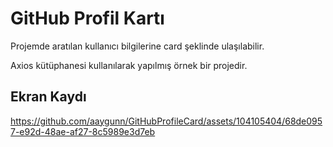# GitHub Profil Kartı

Projemde aratılan kullanıcı bilgilerine card şeklinde ulaşılabilir.

Axios kütüphanesi kullanılarak yapılmış örnek bir projedir.

## Ekran Kaydı




https://github.com/aaygunn/GitHubProfileCard/assets/104105404/68de0957-e92d-48ae-af27-8c5989e3d7eb

